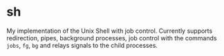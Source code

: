 # sh
My implementation of the Unix Shell with job control.
Currently supports redirection, pipes, background processes, job control with the commands `jobs`, `fg`, `bg` and relays signals to the child processes.

